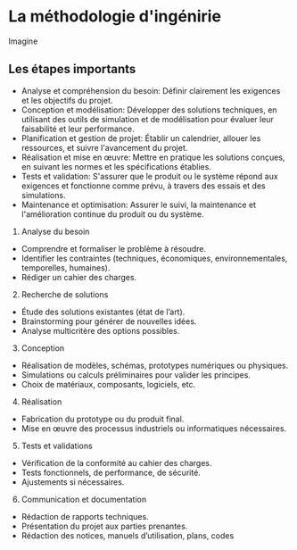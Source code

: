 # La méthodologie d'ingénirie

Imagine

## Les étapes importants

- Analyse et compréhension du besoin: Définir clairement les exigences et les objectifs du projet.
- Conception et modélisation: Développer des solutions techniques, en utilisant des outils de simulation et de modélisation pour évaluer leur faisabilité et leur performance.
- Planification et gestion de projet: Établir un calendrier, allouer les ressources, et suivre l'avancement du projet.
- Réalisation et mise en œuvre: Mettre en pratique les solutions conçues, en suivant les normes et les spécifications établies.
- Tests et validation: S'assurer que le produit ou le système répond aux exigences et fonctionne comme prévu, à travers des essais et des simulations.
- Maintenance et optimisation: Assurer le suivi, la maintenance et l'amélioration continue du produit ou du système.

1. Analyse du besoin

- Comprendre et formaliser le problème à résoudre.
- Identifier les contraintes (techniques, économiques, environnementales, temporelles, humaines).
- Rédiger un cahier des charges.

2. Recherche de solutions

- Étude des solutions existantes (état de l’art).
- Brainstorming pour générer de nouvelles idées.
- Analyse multicritère des options possibles.

3. Conception

- Réalisation de modèles, schémas, prototypes numériques ou physiques.
- Simulations ou calculs préliminaires pour valider les principes.
- Choix de matériaux, composants, logiciels, etc.

4. Réalisation

- Fabrication du prototype ou du produit final.
- Mise en œuvre des processus industriels ou informatiques nécessaires.

5. Tests et validations

- Vérification de la conformité au cahier des charges.
- Tests fonctionnels, de performance, de sécurité.
- Ajustements si nécessaires.

6. Communication et documentation

- Rédaction de rapports techniques.
- Présentation du projet aux parties prenantes.
- Rédaction des notices, manuels d’utilisation, plans, codes
